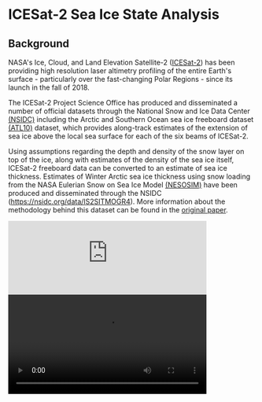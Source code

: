 <!-- #region -->
ICESat-2 Sea Ice State Analysis
============================================= 

## Background 

NASA's Ice, Cloud, and Land Elevation Satellite-2 ([ICESat-2](https://icesat-2.gsfc.nasa.gov/)) has been providing high resolution laser altimetry profiling of the entire Earth's surface - particularly over the fast-changing Polar Regions - since its launch in the fall of 2018. 

The ICESat-2 Project Science Office has produced and disseminated a number of official datasets through the National Snow and Ice Data Center [(NSIDC)](https://nsidc.org/data/icesat-2) including the Arctic and Southern Ocean sea ice freeboard dataset [(ATL10)](https://nsidc.org/data/ATL10)  dataset, which provides along-track estimates of the extension of sea ice above the local sea surface for each of the six beams of ICESat-2. 

Using assumptions regarding the depth and density of the snow layer on top of the ice, along with estimates of the density of the sea ice itself,  ICESat-2 freeboard data can be converted to an estimate of sea ice thickness. Estimates of Winter Arctic sea ice thickness using snow loading from the NASA Eulerian Snow on Sea Ice Model [(NESOSIM)](https://github.com/akpetty/NESOSIM) have been produced and disseminated through the NSIDC (https://nsidc.org/data/IS2SITMOGR4). More information about the methodology behind this dataset can be found in the [original paper](http://www.alekpetty.com/papers/petty2020). 

<iframe
    width="80%"
    src="https://svs.gsfc.nasa.gov/vis/a000000/a004900/a004988/sea_ice_thickness_2022_1080p30.mp4"
    frameborder="0"
    allow="autoplay; encrypted-media"
    allowfullscreen="true"
>
</iframe>

<video src='https://svs.gsfc.nasa.gov/vis/a000000/a004900/a004988/sea_ice_thickness_2022_1080p30.mp4' width=80%/video> 

Since its launch in 2018, ICESat-2 has now collected and analyzed data over four winter seasons across the entire Arctic Ocean. A [manuscript is currently in review](https://tc.copernicus.org/preprints/tc-2022-39/) regarding the analysis of the first three winters of data collected  which was the original motivation behind the creation of this Jupyter Book.

![ICESat-2 maps](figs/maps_thickness_winter.png "ICESat-2 mean winter Arctic sea ice thickness - REPLACE WITH UPDATED BASIC INTERACTIVE PLOT?")

Our goal going forward is to continue to update this book as new data is produced and to share additional analyses of the sea ice state using the incredible data collected by ICESat-2. 


## Jupyter Book description
[Jupyter Books](https://jupyterbook.org/intro.html) provide a novel means of compiling various related Jupyter Notebooks into one convenient and well-indexed location. Here, a series of Jupyter Notebooks are used to provide a visual demonstration of our efforts to analyze winter Arctic sea ice conditions, primiarly freeboard and thickness, derived from ICESat-2 data, along with other relevant datasets.

We have also set up the book so that users can easily run the code without needing to download anything by using the hosting service called Binder. To run a notebook (chapter pages in the book) in Binder, just click the **Binder** tab under the rocket ship icon at the top of each notebook. This option is configured for all notebooks except the modules in the Helper Functions section and the data wrangling notebook. 

## Accessing the data 
The monthly gridded ICESat-2 winter Arctic sea ice thickness data are archived and made publically available at the NSIDC (https://nsidc.org/data/IS2SITMOGR4). However, to simply our analysis we have also uploaded these same data to a [google cloud storage bucket](https://console.cloud.google.com/storage/browser/sea-ice-thickness-data/IS2SITMOGR4/v002). We have also generated and uploaded a single netcdf file containing all the data presented in this Jupyter Book in the same bucket under the name `icesat2-book-data.nc`. This dataset contains all the gridded ICESat-2 sea ice thickness data along with all other datasets used in the notebook to help contextualize the sea ice and atmospheric conditions through each winter. All datasets included have been regridded to the same NSIDC North Polar Sterographic grid (the native grid of the ICESat-2 sea ice data used), to simplify the mapping and comparisons. See the Data Wrangling page for more information each dataset and on on the regridding process.

## Packages 
All of the notebooks in this notebook utilize [xarray](http://xarray.pydata.org/en/stable/), a python package built for working with multi-dimensional data like the monthly gridded sea ice data. Xarray is especially useful for time series data and allows for easily plotting data on map projections via compatability with the python packages cartopy and hvplot. 

## License

All content in this Jupyter Book is distributed under the MIT license.  

## Contributors

**Alek Petty (Current repository lead, summer 2022 onwards)**<br>
[![GitHub](https://badgen.net/badge/icon/github?icon=github&label)](https://github.com/akpetty) 

**Nicole Keeney (Original repository creator)**<br>
[![GitHub](https://badgen.net/badge/icon/github?icon=github&label)](https://github.com/nicolejkeeney)

## References

Petty, A. A., N. T. Kurtz, R. Kwok, T. Markus, T. A. Neumann (2020), Winter Arctic sea ice thickness from ICESat‐2 freeboards, Journal of Geophysical Research: Oceans, 125, e2019JC015764. doi:10.1029/2019JC015764

Petty A. A., N. Keeney, A. Cabaj, P. Kushner, M. Bagnardi (2022), Winter Arctic sea ice thickness from ICESat-2: upgrades to freeboard and snow loading estimates and an assessment of the first three winters of data collection, The Cryosphere Discuss (preprint), doi: 10.5194/tc-2022-39.
 
